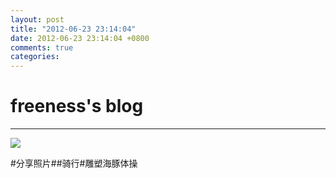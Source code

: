 ```yaml
---
layout: post
title: "2012-06-23 23:14:04"
date: 2012-06-23 23:14:04 +0800
comments: true
categories: 
---
```


# freeness's blog

----------

![](http://okqmqrbgo.bkt.clouddn.com/201206232314041.jpg)

>
\#分享照片\#\#骑行\#雕塑海豚体操